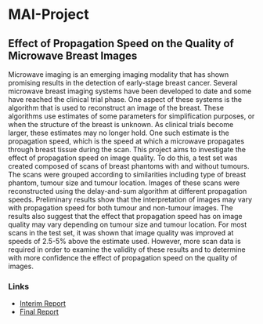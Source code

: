 # MAI-Project
## Effect of Propagation Speed on the Quality of Microwave Breast Images
Microwave imaging is an emerging imaging modality that has shown promising results in the detection of early-stage breast cancer. Several microwave breast imaging systems have been developed to date and some have reached the clinical trial phase. One aspect of these systems is the algorithm that is used to reconstruct an image of the breast. These algorithms use estimates of some parameters for simplification purposes, or when the structure of the breast is unknown. As clinical trials become larger, these estimates may no longer hold. One such estimate is the propagation speed, which is the speed at which a microwave propagates through breast tissue during the scan. This project aims to investigate the effect of propagation speed on image quality. To do this, a test set was created composed of scans of breast phantoms with and without tumours. The scans were grouped according to similarities including type of breast phantom, tumour size and tumour location. Images of these scans were reconstructed using the delay-and-sum algorithm at different propagation speeds. Preliminary results show that the interpretation of images may vary with propagation speed for both tumour and non-tumour images. The results also suggest that the effect that propagation speed has on image quality may vary depending on tumour size and tumour location. For most scans in the test set, it was shown that image quality was improved at speeds of 2.5-5% above the estimate used. However, more scan data is required in order to examine the validity of these results and to determine with more confidence the effect of propagation speed on the quality of images.

### Links 
* [Interim Report](https://drive.google.com/file/d/1lOSxucUKHp_Lbco0zvj7vDhXU2seDYkR/view?usp=sharing)
* [Final Report](https://drive.google.com/file/d/1K-nLqjZLx73QZ4ma9siqljyx1Ykyvxa6/view?usp=sharing)
